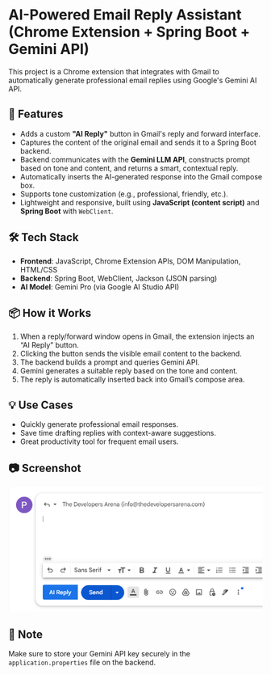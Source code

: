 # AI-Powered Email Reply Assistant (Chrome Extension + Spring Boot + Gemini API)

This project is a Chrome extension that integrates with Gmail to automatically generate professional email replies using Google's Gemini AI API.

## 🚀 Features
- Adds a custom **"AI Reply"** button in Gmail's reply and forward interface.
- Captures the content of the original email and sends it to a Spring Boot backend.
- Backend communicates with the **Gemini LLM API**, constructs prompt based on tone and content, and returns a smart, contextual reply.
- Automatically inserts the AI-generated response into the Gmail compose box.
- Supports tone customization (e.g., professional, friendly, etc.).
- Lightweight and responsive, built using **JavaScript (content script)** and **Spring Boot** with `WebClient`.

## 🛠️ Tech Stack
- **Frontend**: JavaScript, Chrome Extension APIs, DOM Manipulation, HTML/CSS
- **Backend**: Spring Boot, WebClient, Jackson (JSON parsing)
- **AI Model**: Gemini Pro (via Google AI Studio API)

## 📦 How it Works
1. When a reply/forward window opens in Gmail, the extension injects an “AI Reply” button.
2. Clicking the button sends the visible email content to the backend.
3. The backend builds a prompt and queries Gemini API.
4. Gemini generates a suitable reply based on the tone and content.
5. The reply is automatically inserted back into Gmail’s compose area.

## 💡 Use Cases
- Quickly generate professional email responses.
- Save time drafting replies with context-aware suggestions.
- Great productivity tool for frequent email users.

## 📷 Screenshot
![Gmail extension with AI Reply button](Screenshot.png)

## 🔐 Note
Make sure to store your Gemini API key securely in the `application.properties` file on the backend.

